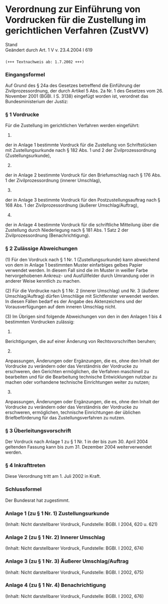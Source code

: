 Verordnung zur Einführung von Vordrucken für die Zustellung im gerichtlichen Verfahren (ZustVV)
===============================================================================================

Stand  
Geändert durch Art. 1 V v. 23.4.2004 I 619

### 

```
(+++ Textnachweis ab: 1.7.2002 +++)
```

### Eingangsformel

Auf Grund des § 24a des Gesetzes betreffend die Einführung der Zivilprozessordnung, der durch Artikel 5 Abs. 2a Nr. 1 des Gesetzes vom 26. November 2001 (BGBl. I S. 3138) eingefügt worden ist, verordnet das Bundesministerium der Justiz:

### § 1 Vordrucke

Für die Zustellung im gerichtlichen Verfahren werden eingeführt:

1.  
der in Anlage 1 bestimmte Vordruck für die Zustellung von Schriftstücken mit Zustellungsurkunde nach § 182 Abs. 1 und 2 der Zivilprozessordnung (Zustellungsurkunde),

2.  
der in Anlage 2 bestimmte Vordruck für den Briefumschlag nach § 176 Abs. 1 der Zivilprozessordnung (innerer Umschlag),

3.  
der in Anlage 3 bestimmte Vordruck für den Postzustellungsauftrag nach § 168 Abs. 1 der Zivilprozessordnung (äußerer Umschlag/Auftrag),

4.  
der in Anlage 4 bestimmte Vordruck für die schriftliche Mitteilung über die Zustellung durch Niederlegung nach § 181 Abs. 1 Satz 2 der Zivilprozessordnung (Benachrichtigung).

### § 2 Zulässige Abweichungen

(1) Für den Vordruck nach § 1 Nr. 1 (Zustellungsurkunde) kann abweichend von dem in Anlage 1 bestimmten Muster einfarbiges gelbes Papier verwendet werden. In diesem Fall sind die im Muster in weißer Farbe hervorgehobenen Ankreuz- und Ausfüllfelder durch Umrandung oder in anderer Weise kenntlich zu machen.

(2) Für die Vordrucke nach § 1 Nr. 2 (innerer Umschlag) und Nr. 3 (äußerer Umschlag/Auftrag) dürfen Umschläge mit Sichtfenster verwendet werden. In diesen Fällen bedarf es der Angabe des Aktenzeichens und der Vorausverfügungen auf dem inneren Umschlag nicht.

(3) Im Übrigen sind folgende Abweichungen von den in den Anlagen 1 bis 4 bestimmten Vordrucken zulässig:

1.  
Berichtigungen, die auf einer Änderung von Rechtsvorschriften beruhen;

2.  
Anpassungen, Änderungen oder Ergänzungen, die es, ohne den Inhalt der Vordrucke zu verändern oder das Verständnis der Vordrucke zu erschweren, den Gerichten ermöglichen, die Verfahren maschinell zu bearbeiten und für die Bearbeitung technische Entwicklungen nutzbar zu machen oder vorhandene technische Einrichtungen weiter zu nutzen;

3.  
Anpassungen, Änderungen oder Ergänzungen, die es, ohne den Inhalt der Vordrucke zu verändern oder das Verständnis der Vordrucke zu erschweren, ermöglichen, technische Einrichtungen der üblichen Briefbeförderung für das Zustellungsverfahren zu nutzen.

### § 3 Überleitungsvorschrift

Der Vordruck nach Anlage 1 zu § 1 Nr. 1 in der bis zum 30. April 2004 geltenden Fassung kann bis zum 31. Dezember 2004 weiterverwendet werden.

### § 4 Inkrafttreten

Diese Verordnung tritt am 1. Juli 2002 in Kraft.

### Schlussformel

Der Bundesrat hat zugestimmt.

### Anlage 1 (zu § 1 Nr. 1) Zustellungsurkunde

(Inhalt: Nicht darstellbarer Vordruck,
Fundstelle: BGBl. I 2004, 620 u. 621)

### Anlage 2 (zu § 1 Nr. 2) Innerer Umschlag

(Inhalt: Nicht darstellbarer Vordruck,
Fundstelle: BGBl. I 2002, 674)

### Anlage 3 (zu § 1 Nr. 3) Äußerer Umschlag/Auftrag

(Inhalt: Nicht darstellbarer Vordruck,
Fundstelle: BGBl. I 2002, 675)

### Anlage 4 (zu § 1 Nr. 4) Benachrichtigung

(Inhalt: Nicht darstellbarer Vordruck,
Fundstelle: BGBl. I 2002, 676)
